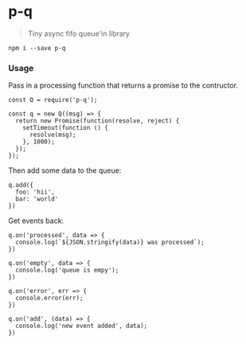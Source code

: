# p-q

> Tiny async fifo queue'in library

```
npm i --save p-q
```

### Usage

Pass in a processing function that returns a promise to the contructor.
```
const Q = require('p-q');

const q = new Q((msg) => {
  return new Promise(function(resolve, reject) {
    setTimeout(function () {
      resolve(msg);
    }, 1000);
  });
});
```

Then add some data to the queue:
```
q.add({
  foo: 'hii',
  bar: 'world'
})
```

Get events back:
```
q.on('processed', data => {
  console.log(`${JSON.stringify(data)} was processed`);
})

q.on('empty', data => {
  console.log('queue is empy');
})

q.on('error', err => {
  console.error(err);
})

q.on('add', (data) => {
  console.log('new event added', data);
})
```
